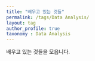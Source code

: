 ```yaml
---
title: "배우고 있는 것들"
permalink: /tags/Data Analysis/
layout: tag
author_profile: true
taxonomy : Data Analysis
---
```


배우고 있는 것들을 모읍니다.

